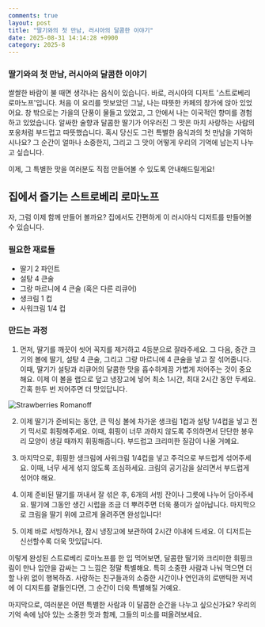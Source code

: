 ```yaml
---
comments: true
layout: post
title: "딸기와의 첫 만남, 러시아의 달콤한 이야기"
date: 2025-08-31 14:14:28 +0900
category: 2025-8
---
```


### 딸기와의 첫 만남, 러시아의 달콤한 이야기

쌀쌀한 바람이 불 때면 생각나는 음식이 있습니다. 바로, 러시아의 디저트 '스트로베리 로마노프'입니다. 처음 이 요리를 맛보았던 그날, 나는 따뜻한 카페의 창가에 앉아 있었어요. 창 밖으로는 가을의 단풍이 물들고 있었고, 그 안에서 나는 이국적인 향미를 경험하고 있었습니다. 알싸한 술향과 달콤한 딸기가 어우러진 그 맛은 마치 사랑하는 사람의 포옹처럼 부드럽고 따뜻했습니다. 혹시 당신도 그런 특별한 음식과의 첫 만남을 기억하시나요? 그 순간이 얼마나 소중한지, 그리고 그 맛이 어떻게 우리의 기억에 남는지 나누고 싶습니다.

이제, 그 특별한 맛을 여러분도 직접 만들어볼 수 있도록 안내해드릴게요!

  

## 집에서 즐기는 스트로베리 로마노프

자, 그럼 이제 함께 만들어 볼까요? 집에서도 간편하게 이 러시아식 디저트를 만들어볼 수 있습니다. 

### 필요한 재료들
- 딸기 2 파인트
- 설탕 4 큰술
- 그랑 마르니에 4 큰술 (혹은 다른 리큐어)
- 생크림 1 컵
- 사워크림 1/4 컵

### 만드는 과정
1. 먼저, 딸기를 깨끗이 씻어 꼭지를 제거하고 4등분으로 잘라주세요. 그 다음, 중간 크기의 볼에 딸기, 설탕 4 큰술, 그리고 그랑 마르니에 4 큰술을 넣고 잘 섞어줍니다. 이때, 딸기가 설탕과 리큐어의 달콤한 맛을 흡수하게끔 가볍게 저어주는 것이 중요해요. 이제 이 볼을 랩으로 덮고 냉장고에 넣어 최소 1시간, 최대 2시간 동안 두세요. 간혹 한두 번 저어주면 더 맛있답니다.

![Strawberries Romanoff](https://www.themealdb.com/images/media/meals/oe8rg51699014028.jpg)

2. 이제 딸기가 준비되는 동안, 큰 믹싱 볼에 차가운 생크림 1컵과 설탕 1/4컵을 넣고 전기 믹서로 휘핑해주세요. 이때, 휘핑이 너무 과하지 않도록 주의하면서 단단한 봉우리 모양이 생길 때까지 휘핑해줍니다. 부드럽고 크리미한 질감이 나올 거예요. 

3. 마지막으로, 휘핑한 생크림에 사워크림 1/4컵을 넣고 주걱으로 부드럽게 섞어주세요. 이때, 너무 세게 섞지 않도록 조심하세요. 크림의 공기감을 살리면서 부드럽게 섞어야 해요.

4. 이제 준비된 딸기를 꺼내서 잘 섞은 후, 6개의 서빙 잔이나 그릇에 나누어 담아주세요. 딸기에 그동안 생긴 시럽을 조금 더 뿌려주면 더욱 풍미가 살아납니다. 마지막으로 크림을 딸기 위에 고르게 올려주면 완성입니다! 

5. 이제 바로 서빙하거나, 잠시 냉장고에 보관하여 2시간 이내에 드세요. 이 디저트는 신선할수록 더욱 맛있답니다.

  

이렇게 완성된 스트로베리 로마노프를 한 입 먹어보면, 달콤한 딸기와 크리미한 휘핑크림이 만나 입안을 감싸는 그 느낌은 정말 특별해요. 특히 소중한 사람과 나눠 먹으면 더할 나위 없이 행복하죠. 사랑하는 친구들과의 소중한 시간이나 연인과의 로맨틱한 저녁에 이 디저트를 곁들인다면, 그 순간이 더욱 특별해질 거예요.

마지막으로, 여러분은 어떤 특별한 사람과 이 달콤한 순간을 나누고 싶으신가요? 우리의 기억 속에 남아 있는 소중한 맛과 함께, 그들의 미소를 떠올려보세요.